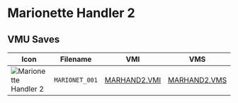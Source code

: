 # Marionette Handler 2

## VMU Saves

| Icon | Filename | VMI | VMS | Description |
|------|----------|-----|-----|-------------|
| ![Marionette Handler 2](../icons/MARIONET_001.GIF) | `MARIONET_001` | [MARHAND2.VMI](MARHAND2.VMI) | [MARHAND2.VMS](MARHAND2.VMS) | All cleared. |
